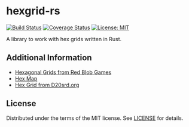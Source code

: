 # hexgrid-rs

[![Build Status](https://api.travis-ci.org/markcol/hexgrid-rs.svg)](https://travis-ci.org/markcol/hexgrid-rs)
[![Coverage Status](https://coveralls.io/repos/github/markcol/hexgrid-rs/badge.svg?branch=master)](https://coveralls.io/github/markcol/hexgrid-rs?branch=master)
[![License: MIT](https://img.shields.io/github/license/markcol/hexgrid-rs.svg)](#license)

A library to work with hex grids written in Rust.

## Additional Information

* [Hexagonal Grids from Red Blob Games](https://www.redblobgames.com/grids/hexagons/)
* [Hex Map](https://en.wikipedia.org/wiki/Hex_map)
* [Hex Grid from D20srd.org](http://www.d20srd.org/srd/variant/adventuring/hexGrid.htm)

## License
Distributed under the terms of the MIT license. See [LICENSE](LICENSE) for details.
